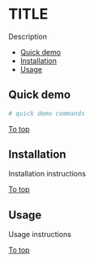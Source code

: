 # <a id="top"></a>TITLE

Description

* [Quick demo](#quick-demo)
* [Installation](#installation)
* [Usage](#usage)

## Quick demo

```sh
# quick demo commands
```

[To top]

## Installation

Installation instructions

[To top]

## Usage

Usage instructions

[To top]

[To top]: #top

